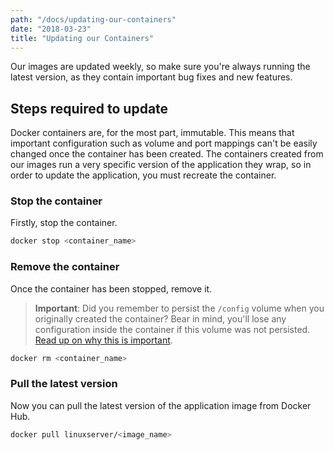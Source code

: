 ```yaml
---
path: "/docs/updating-our-containers"
date: "2018-03-23"
title: "Updating our Containers"
---
```


<div class="preface">
Our images are updated weekly, so make sure you're always running the latest version, as they contain important bug fixes and new features.
</div>

## Steps required to update

Docker containers are, for the most part, immutable. This means that important configuration such as volume and port mappings can't be easily changed once the container has been created. The containers created from our images run a very specific version of the application they wrap, so in order to update the application, you must recreate the container.

### Stop the container

Firstly, stop the container.

```bash
docker stop <container_name>
```

### Remove the container

Once the container has been stopped, remove it.

> **Important**: Did you remember to persist the <code>/config</code> volume when you originally created the container? Bear in mind, you'll lose any configuration inside the container if this volume was not persisted.  [Read up on why this is important](/docs/running-our-containers#the-code-classlanguage-textconfigcode-volume).

```bash
docker rm <container_name>
```

### Pull the latest version

Now you can pull the latest version of the application image from Docker Hub.

```bash
docker pull linuxserver/<image_name>
```
